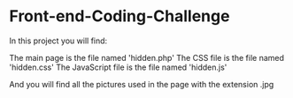 # Front-end-Coding-Challenge
In this project you will find:

The main page is the file named 'hidden.php'
The CSS file is the file named 'hidden.css'
The JavaScript file is the file named 'hidden.js'

And you will find all the pictures used in the page with the extension .jpg
